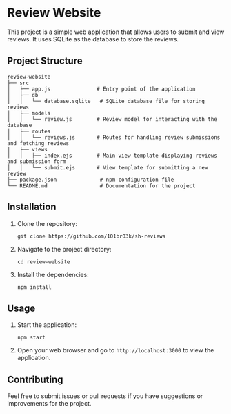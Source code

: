 # Review Website

This project is a simple web application that allows users to submit and view reviews. It uses SQLite as the database to store the reviews.

## Project Structure

```
review-website
├── src
│   ├── app.js               # Entry point of the application
│   ├── db
│   │   └── database.sqlite   # SQLite database file for storing reviews
│   ├── models
│   │   └── review.js        # Review model for interacting with the database
│   ├── routes
│   │   └── reviews.js       # Routes for handling review submissions and fetching reviews
│   ├── views
│   │   ├── index.ejs        # Main view template displaying reviews and submission form
│   │   └── submit.ejs       # View template for submitting a new review
├── package.json              # npm configuration file
└── README.md                 # Documentation for the project
```

## Installation

1. Clone the repository:
   ```
   git clone https://github.com/101br03k/sh-reviews
   ```
2. Navigate to the project directory:
   ```
   cd review-website
   ```
3. Install the dependencies:
   ```
   npm install
   ```

## Usage

1. Start the application:
   ```
   npm start
   ```
2. Open your web browser and go to `http://localhost:3000` to view the application.

## Contributing

Feel free to submit issues or pull requests if you have suggestions or improvements for the project.